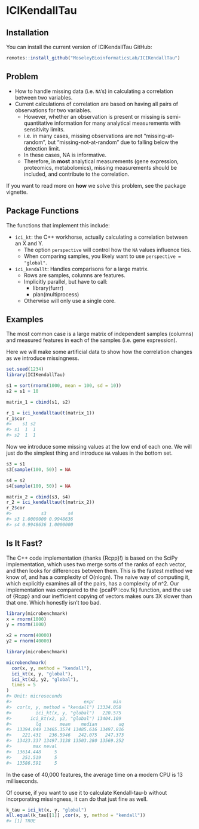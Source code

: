 
<!-- README.md is generated from README.Rmd. Please edit that file -->

# ICIKendallTau

<!-- badges: start -->
<!-- badges: end -->

## Installation

You can install the current version of ICIKendallTau GitHub:

``` r
remotes::install_github("MoseleyBioinformaticsLab/ICIKendallTau")
```

## Problem

-   How to handle missing data (i.e. `NA`’s) in calculating a
    correlation between two variables.
-   Current calculations of correlation are based on having all pairs of
    observations for two variables.
    -   However, whether an observation is present or missing is
        semi-quantitative information for many analytical measurements
        with sensitivity limits.
    -   i.e. in many cases, missing observations are not
        “missing-at-random”, but “missing-not-at-random” due to falling
        below the detection limit.
    -   In these cases, NA is informative.
    -   Therefore, in **most** analytical measurements (gene expression,
        proteomics, metabolomics), missing measurements should be
        included, and contribute to the correlation.

If you want to read more on **how** we solve this problem, see the
package vignette.

## Package Functions

The functions that implement this include:

-   `ici_kt`: the C++ workhorse, actually calculating a correlation
    between an X and Y.
    -   The option `perspective` will control how the `NA` values
        influence ties.
    -   When comparing samples, you likely want to use
        `perspective = "global"`.
-   `ici_kendallt`: Handles comparisons for a large matrix.
    -   Rows are samples, columns are features.
    -   Implicitly parallel, but have to call:
        -   library(furrr)
        -   plan(multiprocess)
    -   Otherwise will only use a single core.

## Examples

The most common case is a large matrix of independent samples (columns)
and measured features in each of the samples (i.e. gene expression).

Here we will make some artificial data to show how the correlation
changes as we introduce missingness.

``` r
set.seed(1234)
library(ICIKendallTau)

s1 = sort(rnorm(1000, mean = 100, sd = 10))
s2 = s1 + 10 

matrix_1 = cbind(s1, s2)

r_1 = ici_kendalltau(t(matrix_1))
r_1$cor
#>    s1 s2
#> s1  1  1
#> s2  1  1
```

Now we introduce some missing values at the low end of each one. We will
just do the simplest thing and introduce `NA` values in the bottom set.

``` r
s3 = s1
s3[sample(100, 50)] = NA

s4 = s2
s4[sample(100, 50)] = NA

matrix_2 = cbind(s3, s4)
r_2 = ici_kendalltau(t(matrix_2))
r_2$cor
#>           s3        s4
#> s3 1.0000000 0.9948636
#> s4 0.9948636 1.0000000
```

## Is It Fast?

The C++ code implementation (thanks {Rcpp}!) is based on the SciPy
implementation, which uses two merge sorts of the ranks of each vector,
and then looks for differences between them. This is the fastest method
we know of, and has a complexity of O(nlogn). The naive way of computing
it, which explicitly examines all of the pairs, has a complexity of n^2.
Our implementation was compared to the {pcaPP::cov.fk} function, and the
use of {Rcpp} and our inefficient copying of vectors makes ours 3X
slower than that one. Which honestly isn’t too bad.

``` r
library(microbenchmark)
x = rnorm(1000)
y = rnorm(1000)

x2 = rnorm(40000)
y2 = rnorm(40000)

library(microbenchmark)

microbenchmark(
  cor(x, y, method = "kendall"),
  ici_kt(x, y, "global"),
  ici_kt(x2, y2, "global"),
  times = 5
)
#> Unit: microseconds
#>                           expr       min
#>  cor(x, y, method = "kendall") 13334.058
#>         ici_kt(x, y, "global")   220.575
#>       ici_kt(x2, y2, "global") 13404.109
#>         lq       mean    median        uq
#>  13394.849 13465.3574 13485.616 13497.816
#>    221.431   236.5946   242.075   247.373
#>  13423.337 13497.3138 13503.280 13569.252
#>        max neval
#>  13614.448     5
#>    251.519     5
#>  13586.591     5
```

In the case of 40,000 features, the average time on a modern CPU is 13
milliseconds.

Of course, if you want to use it to calculate Kendall-tau-b without
incorporating missingness, it can do that just fine as well.

``` r
k_tau = ici_kt(x, y, "global")
all.equal(k_tau[[1]] ,cor(x, y, method = "kendall"))
#> [1] TRUE
```
